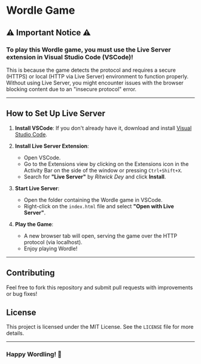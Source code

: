 # Wordle Game

## ⚠️ **Important Notice** ⚠️

### To play this Wordle game, you **must** use the **Live Server** extension in Visual Studio Code (VSCode)!

This is because the game detects the protocol and requires a secure (HTTPS) or local (HTTP via Live Server) environment to function properly. Without using Live Server, you might encounter issues with the browser blocking content due to an "insecure protocol" error.

---

## How to Set Up Live Server

1. **Install VSCode**: If you don't already have it, download and install [Visual Studio Code](https://code.visualstudio.com/).

2. **Install Live Server Extension**:
   - Open VSCode.
   - Go to the Extensions view by clicking on the Extensions icon in the Activity Bar on the side of the window or pressing `Ctrl+Shift+X`.
   - Search for **"Live Server"** by _Ritwick Dey_ and click **Install**.

3. **Start Live Server**:
   - Open the folder containing the Wordle game in VSCode.
   - Right-click on the `index.html` file and select **"Open with Live Server"**.

4. **Play the Game**:
   - A new browser tab will open, serving the game over the HTTP protocol (via localhost).
   - Enjoy playing Wordle!

---

## Contributing
Feel free to fork this repository and submit pull requests with improvements or bug fixes!

## License
This project is licensed under the MIT License. See the `LICENSE` file for more details.

---

### **Happy Wordling!** 🎉
